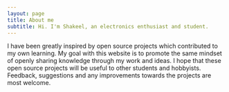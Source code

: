```yaml
---
layout: page
title: About me
subtitle: Hi. I'm Shakeel, an electronics enthusiast and student.
---
```


I have been greatly inspired by open source projects which contributed to my own learning. 
My goal with this website is to promote the same mindset of openly sharing knowledge through my work and ideas. 
I hope that these open source projects will be useful to other students and hobbyists. 
Feedback, suggestions and any improvements towards the projects are most welcome.
